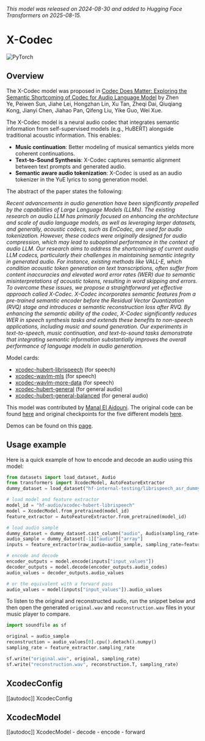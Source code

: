 <!--Copyright 2025 The HuggingFace Team. All rights reserved.

Licensed under the Apache License, Version 2.0 (the "License"); you may not use this file except in compliance with
the License. You may obtain a copy of the License at

http://www.apache.org/licenses/LICENSE-2.0

Unless required by applicable law or agreed to in writing, software distributed under the License is distributed on
an "AS IS" BASIS, WITHOUT WARRANTIES OR CONDITIONS OF ANY KIND, either express or implied. See the License for the
specific language governing permissions and limitations under the License.

⚠️ Note that this file is in Markdown but contain specific syntax for our doc-builder (similar to MDX) that may not be
rendered properly in your Markdown viewer.

-->
*This model was released on 2024-08-30 and added to Hugging Face Transformers on 2025-08-15.*

# X-Codec

<div class="flex flex-wrap space-x-1">
<img alt="PyTorch" src="https://img.shields.io/badge/PyTorch-DE3412?style=flat&logo=pytorch&logoColor=white">
</div>

## Overview

The X-Codec model was proposed in [Codec Does Matter: Exploring the Semantic Shortcoming of Codec for Audio Language Model](https://huggingface.co/papers/2408.17175) by Zhen Ye, Peiwen Sun, Jiahe Lei, Hongzhan Lin, Xu Tan, Zheqi Dai, Qiuqiang Kong, Jianyi Chen, Jiahao Pan, Qifeng Liu, Yike Guo, Wei Xue.

The X-Codec model is a neural audio codec that integrates semantic information from self-supervised models (e.g., HuBERT) alongside traditional acoustic information. This enables:

- **Music continuation**: Better modeling of musical semantics yields more coherent continuations.
- **Text-to-Sound Synthesis**: X-Codec captures semantic alignment between text prompts and generated audio.
- **Semantic aware audio tokenization**: X-Codec is used as an audio tokenizer in the YuE lyrics to song generation model.

The abstract of the paper states the following:

*Recent advancements in audio generation have been significantly propelled by the capabilities of Large Language Models (LLMs). The existing research on audio LLM has primarily focused on enhancing the architecture and scale of audio language models, as well as leveraging larger datasets, and generally, acoustic codecs, such as EnCodec, are used for audio tokenization. However, these codecs were originally designed for audio compression, which may lead to suboptimal performance in the context of audio LLM. Our research aims to address the shortcomings of current audio LLM codecs, particularly their challenges in maintaining semantic integrity in generated audio. For instance, existing methods like VALL-E, which condition acoustic token generation on text transcriptions, often suffer from content inaccuracies and elevated word error rates (WER) due to semantic misinterpretations of acoustic tokens, resulting in word skipping and errors. To overcome these issues, we propose a straightforward yet effective approach called X-Codec. X-Codec incorporates semantic features from a pre-trained semantic encoder before the Residual Vector Quantization (RVQ) stage and introduces a semantic reconstruction loss after RVQ. By enhancing the semantic ability of the codec, X-Codec significantly reduces WER in speech synthesis tasks and extends these benefits to non-speech applications, including music and sound generation. Our experiments in text-to-speech, music continuation, and text-to-sound tasks demonstrate that integrating semantic information substantially improves the overall performance of language models in audio generation.*

Model cards:
- [xcodec-hubert-librispeech](https://huggingface.co/hf-audio/xcodec-hubert-librispeech) (for speech)
- [xcodec-wavlm-mls](https://huggingface.co/hf-audio/xcodec-wavlm-mls) (for speech)
- [xcodec-wavlm-more-data](https://huggingface.co/hf-audio/xcodec-wavlm-more-data) (for speech)
- [xcodec-hubert-general](https://huggingface.co/hf-audio/xcodec-hubert-general) (for general audio)
- [xcodec-hubert-general-balanced](https://huggingface.co/hf-audio/xcodec-hubert-general-balanced) (for general audio)

This model was contributed by [Manal El Aidouni](https://huggingface.co/Manel). The original code can be found [here](https://github.com/zhenye234/xcodec) and original checkpoints for the five different models [here](https://github.com/zhenye234/xcodec?tab=readme-ov-file#available-models).

Demos can be found on this [page](https://x-codec-audio.github.io/).

## Usage example

Here is a quick example of how to encode and decode an audio using this model:

```python
from datasets import load_dataset, Audio
from transformers import XcodecModel, AutoFeatureExtractor
dummy_dataset = load_dataset("hf-internal-testing/librispeech_asr_dummy", "clean", split="validation")

# load model and feature extractor
model_id = "hf-audio/xcodec-hubert-librispeech"
model = XcodecModel.from_pretrained(model_id)
feature_extractor = AutoFeatureExtractor.from_pretrained(model_id)

# load audio sample
dummy_dataset = dummy_dataset.cast_column("audio", Audio(sampling_rate=feature_extractor.sampling_rate))
audio_sample = dummy_dataset[-1]["audio"]["array"]
inputs = feature_extractor(raw_audio=audio_sample, sampling_rate=feature_extractor.sampling_rate, return_tensors="pt")

# encode and decode
encoder_outputs = model.encode(inputs["input_values"])
decoder_outputs = model.decode(encoder_outputs.audio_codes)
audio_values = decoder_outputs.audio_values

# or the equivalent with a forward pass
audio_values = model(inputs["input_values"]).audio_values

```
To listen to the original and reconstructed audio, run the snippet below and then open the generated `original.wav` and `reconstruction.wav` files in your music player to compare.

```python
import soundfile as sf

original = audio_sample
reconstruction = audio_values[0].cpu().detach().numpy()
sampling_rate = feature_extractor.sampling_rate

sf.write("original.wav", original, sampling_rate)
sf.write("reconstruction.wav", reconstruction.T, sampling_rate)
```

## XcodecConfig

[[autodoc]] XcodecConfig

## XcodecModel

[[autodoc]] XcodecModel
    - decode
    - encode
    - forward